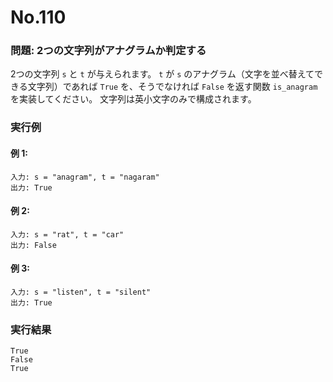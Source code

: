 # No.110

### 問題: 2つの文字列がアナグラムか判定する

2つの文字列 `s` と `t` が与えられます。
`t` が `s` のアナグラム（文字を並べ替えてできる文字列）であれば `True` を、そうでなければ `False` を返す関数 `is_anagram` を実装してください。
文字列は英小文字のみで構成されます。

### 実行例

#### 例 1:

```
入力: s = "anagram", t = "nagaram"
出力: True
```

#### 例 2:

```
入力: s = "rat", t = "car"
出力: False
```

#### 例 3:

```
入力: s = "listen", t = "silent"
出力: True
```

### 実行結果

```text
True
False
True
```
